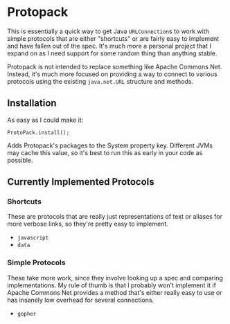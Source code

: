 # Protopack
This is essentially a quick way to get Java `URLConnection`s to work with
simple protocols that are either "shortcuts" or are fairly easy to implement
and have fallen out of the spec.  It's much more a personal project that I
expand on as I need support for some random thing than anything stable.

Protopack is not intended to replace something like Apache Commons Net.
Instead, it's much more focused on providing a way to connect to various
protocols using the existing `java.net.URL` structure and methods.

## Installation
As easy as I could make it:

`ProtoPack.install();`

Adds Protopack's packages to the System property key.  Different JVMs may
cache this value, so it's best to run this as early in your code as possible.

## Currently Implemented Protocols
### Shortcuts
These are protocols that are really just representations of text or aliases
for more verbose links, so they're pretty easy to implement.

 - `javascript`
 - `data`
 
 ### Simple Protocols
 These take more work, since they involve looking up a spec and comparing
 implementations.  My rule of thumb is that I probably won't implement it
 if Apache Commons Net provides a method that's either really easy to use
 or has insanely low overhead for several connections.
 
  - `gopher`
